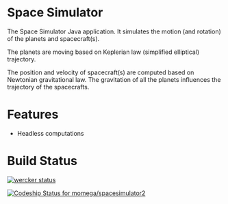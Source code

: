 Space Simulator
===============
The Space Simulator Java application. It simulates the motion (and rotation) of the planets
and spacecraft(s).

The planets are moving based on Keplerian law (simplified elliptical) trajectory.

The position and velocity of spacecraft(s) are computed based on Newtonian gravitational law. The gravitation of all the planets
influences the trajectory of the spacecrafts.

Features
========
* Headless computations

Build Status
============
	
[![wercker status](https://app.wercker.com/status/a6165f891bf3b2caf541cc15c0efe5cd/m "wercker status")](https://app.wercker.com/project/bykey/a6165f891bf3b2caf541cc15c0efe5cd)

[![Codeship Status for momega/spacesimulator2](https://codeship.com/projects/2a9cb8f0-109a-0133-3c50-5a9b1173a114/status?branch=master)](https://codeship.com/projects/92054)



